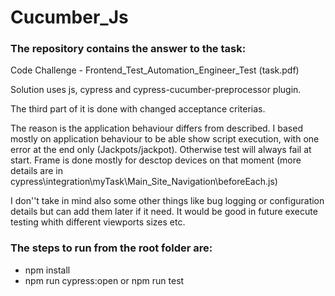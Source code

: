 # Cucumber_Js

### The repository contains the answer to the task:
Code Challenge - 
Frontend_Test_Automation_Engineer_Test (task.pdf)

Solution uses js, cypress and cypress-cucumber-preprocessor plugin.

The third part of it is done with changed acceptance criterias.

The reason is the application behaviour differs from described.
I based mostly on application behaviour to be able show script execution, with one error at the end only (Jackpots/jackpot). Otherwise test will always fail at start. Frame is done mostly for desctop devices on that moment (more details are in cypress\integration\myTask\Main_Site_Navigation\beforeEach.js)

I don''t take in mind also some other things like bug logging or configuration details but can add them later if it need.
It would be good in future execute testing whith different viewports sizes etc. 
### The steps to run from the root folder are:
- npm install
- npm run cypress:open or npm run test 
